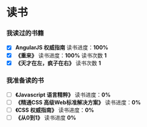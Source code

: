 # 读书

### 我读过的书籍
+ [x] **AngularJS 权威指南** 读书进度：**100%**
+ [x] **《重来》** 读书进度：**100%** 读书次数 **1**
+ [x] **《天才在左，疯子在右》** 读书次数 **1**

### 我准备读的书
+ [ ] **《Javascript 语言精粹》** 读书进度：**0%**
+ [ ] **《精通CSS 高级Web标准解决方案》** 读书进度：**0%**
+ [ ] **《CSS 权威指南》** 读书进度：**0%**
+ [ ] **《从0到1》** 读书进度 **0%**
